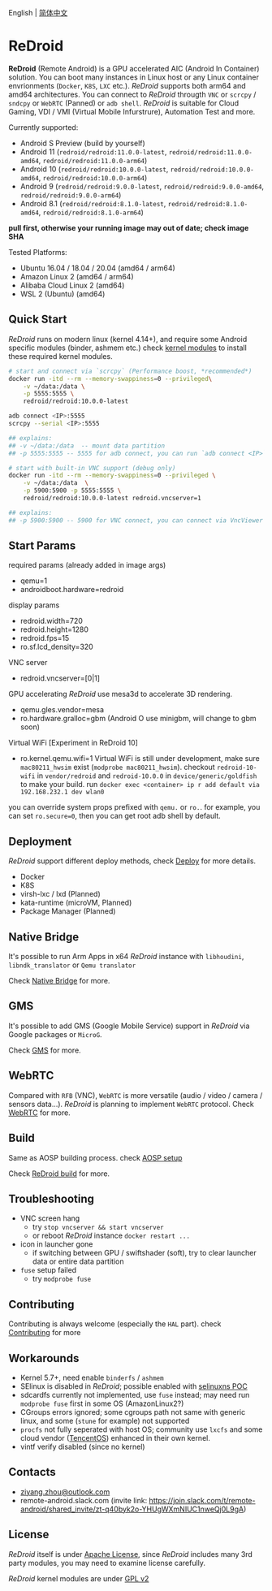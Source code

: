 English | [简体中文](zh/)

# ReDroid
**ReDroid** (Remote Android) is a GPU accelerated AIC (Android In Container) solution. You can boot many
instances in Linux host or any Linux container envrionments (`Docker`, `K8S`, `LXC` etc.). 
*ReDroid* supports both arm64 and amd64 architectures. You can connect to *ReDroid* througth
`VNC` or `scrcpy` / `sndcpy` or `WebRTC` (Panned) or `adb shell`. *ReDroid* is suitable for Cloud Gaming,
VDI / VMI (Virtual Mobile Infurstrure), Automation Test and more.

Currently supported:
- Android S Preview (build by yourself)
- Android 11 (`redroid/redroid:11.0.0-latest`, `redroid/redroid:11.0.0-amd64`, `redroid/redroid:11.0.0-arm64`)
- Android 10 (`redroid/redroid:10.0.0-latest`, `redroid/redroid:10.0.0-amd64`, `redroid/redroid:10.0.0-arm64`)
- Android 9 (`redroid/redroid:9.0.0-latest`, `redroid/redroid:9.0.0-amd64`, `redroid/redroid:9.0.0-arm64`)
- Android 8.1 (`redroid/redroid:8.1.0-latest`, `redroid/redroid:8.1.0-amd64`, `redroid/redroid:8.1.0-arm64`)

**pull first, otherwise your running image may out of date; check image SHA**

Tested Platforms:
- Ubuntu 16.04 / 18.04 / 20.04 (amd64 / arm64)
- Amazon Linux 2 (amd64 / arm64)
- Alibaba Cloud Linux 2 (amd64)
- WSL 2 (Ubuntu) (amd64)

## Quick Start
*ReDroid* runs on modern linux (kernel 4.14+), and require some Android specific modules (binder, ashmem etc.)
check [kernel modules](https://github.com/remote-android/redroid-modules) to install these required kernel modules.

```bash
# start and connect via `scrcpy` (Performance boost, *recommended*)
docker run -itd --rm --memory-swappiness=0 --privileged\
	-v ~/data:/data \
	-p 5555:5555 \
	redroid/redroid:10.0.0-latest

adb connect <IP>:5555
scrcpy --serial <IP>:5555

## explains:
## -v ~/data:/data  -- mount data partition
## -p 5555:5555 -- 5555 for adb connect, you can run `adb connect <IP>`

# start with built-in VNC support (debug only)
docker run -itd --rm --memory-swappiness=0 --privileged \
	-v ~/data:/data  \
	-p 5900:5900 -p 5555:5555 \
	redroid/redroid:10.0.0-latest redroid.vncserver=1

## explains:
## -p 5900:5900 -- 5900 for VNC connect, you can connect via VncViewer with <IP>:5900

```

## Start Params
required params (already added in image args)
- qemu=1
- androidboot.hardware=redroid

display params
- redroid.width=720
- redroid.height=1280
- redroid.fps=15
- ro.sf.lcd_density=320

VNC server
- redroid.vncserver=[0|1]

GPU accelerating
*ReDroid* use mesa3d to accelerate 3D rendering.
- qemu.gles.vendor=mesa
- ro.hardware.gralloc=gbm (Android O use minigbm, will change to gbm soon)

Virtual WiFi [Experiment in ReDroid 10]
- ro.kernel.qemu.wifi=1
Virtual WiFi is still under development, make sure `mac80211_hwsim` exist (`modprobe mac80211_hwsim`).
checkout `redroid-10-wifi` in `vendor/redroid` and `redroid-10.0.0` in `device/generic/goldfish` to make
your build. run `docker exec <container> ip r add default via 192.168.232.1 dev wlan0`

you can override system props prefixed with `qemu.` or `ro.`. for example, you can set `ro.secure=0`, then 
you can get root adb shell by default.

## Deployment
*ReDroid* support different deploy methods, check [Deploy](./deploy.md) for more details.
- Docker
- K8S
- virsh-lxc / lxd (Planned)
- kata-runtime (microVM, Planned)
- Package Manager (Planned)

## Native Bridge
It's possible to run Arm Apps in x64 *ReDroid* instance with `libhoudini`, `libndk_translator` or `Qemu translator`

Check [Native Bridge](./native_bridge) for more.

## GMS
It's possible to add GMS (Google Mobile Service) support in *ReDroid* via Google packages or `MicroG`.

Check [GMS](./gms.md) for more.

## WebRTC
Compared with `RFB` (VNC), `WebRTC` is more versatile (audio / video / camera / sensors data...). 
*ReDroid* is planning to implement `WebRTC` protocol. Check [WebRTC](./webrtc.md) for more.

## Build
Same as AOSP building process. check [AOSP setup](https://source.android.com/setup/build/initializing#installing-required-packages-ubuntu-1404)

Check [ReDroid build](./build.md) for more.

## Troubleshooting
- VNC screen hang
    - try `stop vncserver && start vncserver`
    - or reboot *ReDroid* instance `docker restart ...`
- icon in launcher gone
    - if switching between GPU / swiftshader (soft), try to clear launcher data or entire data partition
- `fuse` setup failed
    - try `modprobe fuse`

## Contributing
Contributing is always welcome (especially the `HAL` part). check [Contributing](./contributing.md) for more

## Workarounds
- Kernel 5.7+, need enable `binderfs` / `ashmem`
- SElinux is disabled in *ReDroid*; possible enabled with [selinuxns POC](http://namei.org/presentations/selinux_namespacing_lca2018.pdf)
- sdcardfs currently not implemented, use `fuse` instead; may need run `modprobe fuse` first in some OS (AmazonLinux2?)
- CGroups errors ignored; some cgroups path not same with generic linux, and some (`stune` for example) not supported
- `procfs` not fully seperated with host OS; community use `lxcfs` and some cloud vendor ([TencentOS](https://github.com/Tencent/TencentOS-kernel)) enhanced in their own kernel.
- vintf verify disabled (since no kernel)

## Contacts
- ziyang.zhou@outlook.com
- remote-android.slack.com (invite link: https://join.slack.com/t/remote-android/shared_invite/zt-q40byk2o-YHUgWXmNIUC1nweQj0L9gA)

## License
*ReDroid* itself is under [Apache License](https://www.apache.org/licenses/LICENSE-2.0), since *ReDroid* includes 
many 3rd party modules, you may need to examine license carefully.

*ReDroid* kernel modules are under [GPL v2](https://www.gnu.org/licenses/old-licenses/gpl-2.0.en.html)

